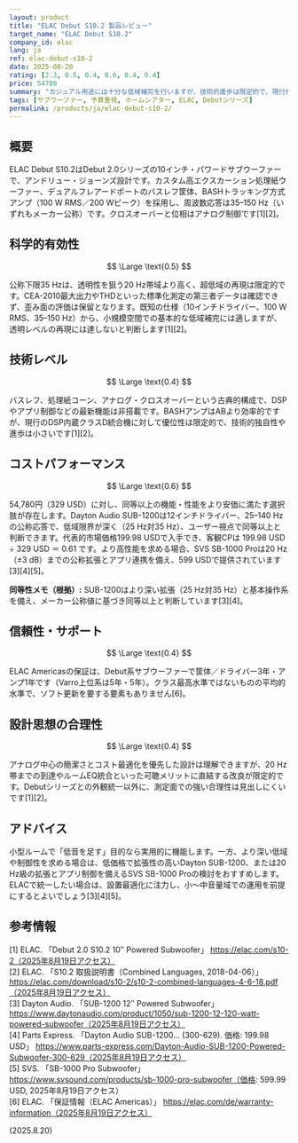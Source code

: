 ```yaml
---
layout: product
title: "ELAC Debut S10.2 製品レビュー"
target_name: "ELAC Debut S10.2"
company_id: elac
lang: ja
ref: elac-debut-s10-2
date: 2025-08-20
rating: [2.3, 0.5, 0.4, 0.6, 0.4, 0.4]
price: 54780
summary: "カジュアル用途には十分な低域補完を行いますが、技術的進歩は限定的で、現行代替品と比較したコストパフォーマンスは弱いです"
tags: [サブウーファー, 予算重視, ホームシアター, ELAC, Debutシリーズ]
permalink: /products/ja/elac-debut-s10-2/
---
```


## 概要

ELAC Debut S10.2はDebut 2.0シリーズの10インチ・パワードサブウーファーで、アンドリュー・ジョーンズ設計です。カスタム高エクスカーション処理紙ウーファー、デュアルフレアードポートのバスレフ筐体、BASHトラッキング方式アンプ（100 W RMS／200 Wピーク）を採用し、周波数応答は35–150 Hz（いずれもメーカー公称）です。クロスオーバーと位相はアナログ制御です[1][2]。

## 科学的有効性

$$ \Large \text{0.5} $$

公称下限35 Hzは、透明性を狙う20 Hz帯域より高く、超低域の再現は限定的です。CEA-2010最大出力やTHDといった標準化測定の第三者データは確認できず、歪み面の評価は保留となります。既知の仕様（10インチドライバー、100 W RMS、35–150 Hz）から、小規模空間での基本的な低域補完には適しますが、透明レベルの再現には達しないと判断します[1][2]。

## 技術レベル

$$ \Large \text{0.4} $$

バスレフ、処理紙コーン、アナログ・クロスオーバーという古典的構成で、DSPやアプリ制御などの最新機能は非搭載です。BASHアンプはABより効率的ですが、現行のDSP内蔵クラスD統合機に対して優位性は限定的で、技術的独自性や進歩は小さいです[1][2]。

## コストパフォーマンス

$$ \Large \text{0.6} $$

54,780円（329 USD）に対し、同等以上の機能・性能をより安価に満たす選択肢が存在します。Dayton Audio SUB-1200は12インチドライバー、25–140 Hzの公称応答で、低域限界が深く（25 Hz対35 Hz）、ユーザー視点で同等以上と判断できます。代表的市場価格199.98 USDで入手でき、客観CPは 199.98 USD ÷ 329 USD ＝ 0.61 です。より高性能を求める場合、SVS SB-1000 Proは20 Hz（±3 dB）までの公称拡張とアプリ連携を備え、599 USDで提供されています[3][4][5]。

**同等性メモ（根拠）:** SUB-1200はより深い拡張（25 Hz対35 Hz）と基本操作系を備え、メーカー公称値に基づき同等以上と判断しています[3][4]。  

## 信頼性・サポート

$$ \Large \text{0.4} $$

ELAC Americasの保証は、Debut系サブウーファーで筐体／ドライバー3年・アンプ1年です（Varro上位系は5年・5年）。クラス最高水準ではないものの平均的水準で、ソフト更新を要する要素もありません[6]。

## 設計思想の合理性

$$ \Large \text{0.4} $$

アナログ中心の簡潔さとコスト最適化を優先した設計は理解できますが、20 Hz帯までの到達やルームEQ統合といった可聴メリットに直結する改良が限定的です。Debutシリーズとの外観統一以外に、測定面での強い合理性は見出しにくいです[1][2]。

## アドバイス

小型ルームで「低音を足す」目的なら実用的に機能します。一方、より深い低域や制御性を求める場合は、低価格で拡張性の高いDayton SUB-1200、または20 Hz級の拡張とアプリ制御を備えるSVS SB-1000 Proの検討をおすすめします。ELACで統一したい場合は、設置最適化に注力し、小〜中音量域での運用を前提にするとよいでしょう[3][4][5]。

## 参考情報

[1] ELAC. 「Debut 2.0 S10.2 10ʺ Powered Subwoofer」 https://elac.com/s10-2（2025年8月19日アクセス）  
[2] ELAC. 「S10.2 取扱説明書（Combined Languages, 2018-04-06）」 https://elac.com/download/s10-2/s10-2-combined-languages-4-6-18.pdf（2025年8月19日アクセス）  
[3] Dayton Audio. 「SUB-1200 12ʺ Powered Subwoofer」 https://www.daytonaudio.com/product/1050/sub-1200-12-120-watt-powered-subwoofer（2025年8月19日アクセス）  
[4] Parts Express. 「Dayton Audio SUB-1200… (300-629). 価格: 199.98 USD」 https://www.parts-express.com/Dayton-Audio-SUB-1200-Powered-Subwoofer-300-629（2025年8月19日アクセス）  
[5] SVS. 「SB-1000 Pro Subwoofer」 https://www.svsound.com/products/sb-1000-pro-subwoofer（価格: 599.99 USD, 2025年8月19日アクセス）  
[6] ELAC. 「保証情報（ELAC Americas）」 https://elac.com/de/warranty-information（2025年8月19日アクセス）

(2025.8.20)

